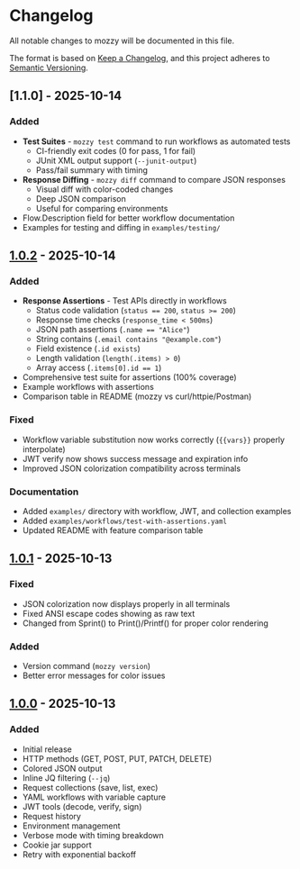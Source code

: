 # Changelog

All notable changes to mozzy will be documented in this file.

The format is based on [Keep a Changelog](https://keepachangelog.com/en/1.0.0/),
and this project adheres to [Semantic Versioning](https://semver.org/spec/v2.0.0.html).

## [1.1.0] - 2025-10-14

### Added
- **Test Suites** - `mozzy test` command to run workflows as automated tests
  - CI-friendly exit codes (0 for pass, 1 for fail)
  - JUnit XML output support (`--junit-output`)
  - Pass/fail summary with timing
- **Response Diffing** - `mozzy diff` command to compare JSON responses
  - Visual diff with color-coded changes
  - Deep JSON comparison
  - Useful for comparing environments
- Flow.Description field for better workflow documentation
- Examples for testing and diffing in `examples/testing/`

## [1.0.2] - 2025-10-14

### Added
- **Response Assertions** - Test APIs directly in workflows
  - Status code validation (`status == 200`, `status >= 200`)
  - Response time checks (`response_time < 500ms`)
  - JSON path assertions (`.name == "Alice"`)
  - String contains (`.email contains "@example.com"`)
  - Field existence (`.id exists`)
  - Length validation (`length(.items) > 0`)
  - Array access (`.items[0].id == 1`)
- Comprehensive test suite for assertions (100% coverage)
- Example workflows with assertions
- Comparison table in README (mozzy vs curl/httpie/Postman)

### Fixed
- Workflow variable substitution now works correctly (`{{vars}}` properly interpolate)
- JWT verify now shows success message and expiration info
- Improved JSON colorization compatibility across terminals

### Documentation
- Added `examples/` directory with workflow, JWT, and collection examples
- Added `examples/workflows/test-with-assertions.yaml`
- Updated README with feature comparison table

## [1.0.1] - 2025-10-13

### Fixed
- JSON colorization now displays properly in all terminals
- Fixed ANSI escape codes showing as raw text
- Changed from Sprint() to Print()/Printf() for proper color rendering

### Added
- Version command (`mozzy version`)
- Better error messages for color issues

## [1.0.0] - 2025-10-13

### Added
- Initial release
- HTTP methods (GET, POST, PUT, PATCH, DELETE)
- Colored JSON output
- Inline JQ filtering (`--jq`)
- Request collections (save, list, exec)
- YAML workflows with variable capture
- JWT tools (decode, verify, sign)
- Request history
- Environment management
- Verbose mode with timing breakdown
- Cookie jar support
- Retry with exponential backoff

[1.0.2]: https://github.com/humancto/mozzy/compare/v1.0.1...v1.0.2
[1.0.1]: https://github.com/humancto/mozzy/compare/v1.0.0...v1.0.1
[1.0.0]: https://github.com/humancto/mozzy/releases/tag/v1.0.0
